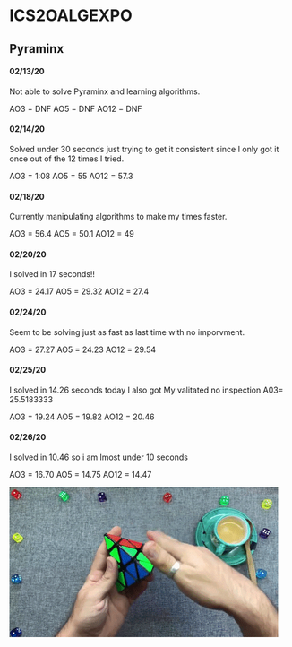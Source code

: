 # **ICS2OALGEXPO**
## Pyraminx

#### 02/13/20
Not able to solve Pyraminx and learning algorithms.

AO3 = DNF          AO5 = DNF          AO12 = DNF

#### 02/14/20
Solved under 30 seconds just trying to get it consistent since I only got it once out of the 12 times I tried.

AO3 = 1:08          AO5 = 55          AO12 = 57.3

#### 02/18/20
Currently manipulating algorithms to make my times faster.

AO3 = 56.4         AO5 =  50.1         AO12 = 49

#### 02/20/20
I solved in 17 seconds!!

AO3 = 24.17         AO5 = 29.32           AO12 = 27.4

#### 02/24/20
Seem to be solving just as fast as last time with no imporvment.

AO3 = 27.27         AO5 = 24.23           AO12 = 29.54

#### 02/25/20
I solved in 14.26 seconds today I also got My valitated no inspection A03= 25.5183333

AO3 = 19.24         AO5 = 19.82           AO12 = 20.46

#### 02/26/20
I solved in 10.46 so i am lmost under 10 seconds

AO3 = 16.70         AO5 = 14.75           AO12 = 14.47

![](Images/Stock%20images/giphy.gif)

